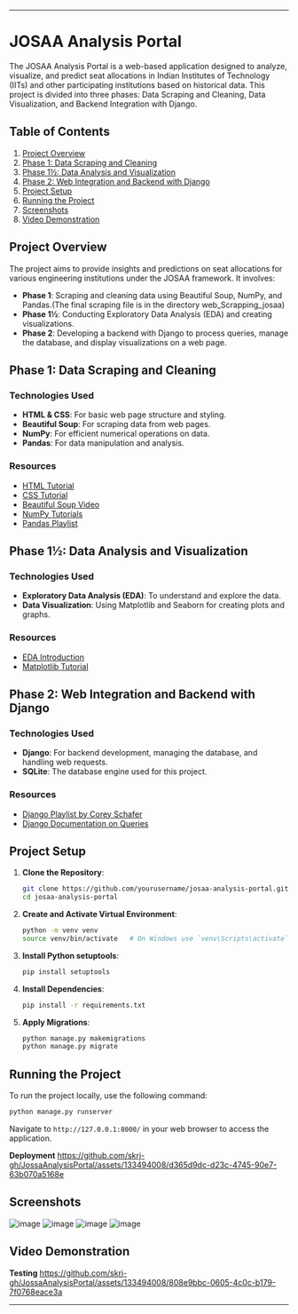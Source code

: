 
---

# JOSAA Analysis Portal

The JOSAA Analysis Portal is a web-based application designed to analyze, visualize, and predict seat allocations in Indian Institutes of Technology (IITs) and other participating institutions based on historical data. This project is divided into three phases: Data Scraping and Cleaning, Data Visualization, and Backend Integration with Django.

## Table of Contents

1. [Project Overview](#project-overview)
2. [Phase 1: Data Scraping and Cleaning](#phase-1-data-scraping-and-cleaning)
3. [Phase 1½: Data Analysis and Visualization](#phase-1½-data-analysis-and-visualization)
4. [Phase 2: Web Integration and Backend with Django](#phase-2-web-integration-and-backend-with-django)
5. [Project Setup](#project-setup)
6. [Running the Project](#running-the-project)
7. [Screenshots](#screenshots)
8. [Video Demonstration](#video-demonstration)

## Project Overview

The project aims to provide insights and predictions on seat allocations for various engineering institutions under the JOSAA framework. It involves:

- **Phase 1**: Scraping and cleaning data using Beautiful Soup, NumPy, and Pandas.(The final scraping file is in the directory web_Scrapping_josaa)
- **Phase 1½**: Conducting Exploratory Data Analysis (EDA) and creating visualizations.
- **Phase 2**: Developing a backend with Django to process queries, manage the database, and display visualizations on a web page.

## Phase 1: Data Scraping and Cleaning

### Technologies Used

- **HTML & CSS**: For basic web page structure and styling.
- **Beautiful Soup**: For scraping data from web pages.
- **NumPy**: For efficient numerical operations on data.
- **Pandas**: For data manipulation and analysis.

### Resources

- [HTML Tutorial](https://www.w3schools.com/html/)
- [CSS Tutorial](https://www.w3schools.com/css/default.asp)
- [Beautiful Soup Video](https://youtu.be/XVv6mJpFOb0)
- [NumPy Tutorials](https://cs231n.github.io/python-numpy-tutorial/)
- [Pandas Playlist](https://www.youtube.com/playlist?list=PL5-da3qGB5ICCsgW1MxlZ0Hq8LL5U3u9y)

## Phase 1½: Data Analysis and Visualization

### Technologies Used

- **Exploratory Data Analysis (EDA)**: To understand and explore the data.
- **Data Visualization**: Using Matplotlib and Seaborn for creating plots and graphs.

### Resources

- [EDA Introduction](https://youtu.be/xi0vhXFPegw)
- [Matplotlib Tutorial](https://youtube.com/playlist?list=PL-osiE80TeTvipOqomVEeZ1HRrcEvtZB_)

## Phase 2: Web Integration and Backend with Django

### Technologies Used

- **Django**: For backend development, managing the database, and handling web requests.
- **SQLite**: The database engine used for this project.

### Resources

- [Django Playlist by Corey Schafer](https://www.youtube.com/playlist?list=PL-osiE80TeTtoQCKZ03TU5fNfx2UY6U4p)
- [Django Documentation on Queries](https://docs.djangoproject.com/en/4.2/topics/db/queries/)

## Project Setup

1. **Clone the Repository**:
   ```bash
   git clone https://github.com/yourusername/josaa-analysis-portal.git
   cd josaa-analysis-portal
   ```

2. **Create and Activate Virtual Environment**:
   ```bash
   python -m venv venv
   source venv/bin/activate   # On Windows use `venv\Scripts\activate`
   ```
3. **Install Python setuptools**:
   ```bash
   pip install setuptools
   ```

4. **Install Dependencies**:
   ```bash
   pip install -r requirements.txt
   ```

5. **Apply Migrations**:
   ```bash
   python manage.py makemigrations
   python manage.py migrate
   ```

## Running the Project

To run the project locally, use the following command:
```bash
python manage.py runserver
```
Navigate to `http://127.0.0.1:8000/` in your web browser to access the application.

**Deployment**
https://github.com/skrj-gh/JossaAnalysisPortal/assets/133494008/d365d9dc-d23c-4745-90e7-63b070a5168e

## Screenshots

![image](https://github.com/skrj-gh/JossaAnalysisPortal/assets/133494008/fa97927b-2404-4076-9fdf-a9975351d182)
![image](https://github.com/skrj-gh/JossaAnalysisPortal/assets/133494008/044f2e14-6fe4-48f2-a0c7-a01f77724518)
![image](https://github.com/skrj-gh/JossaAnalysisPortal/assets/133494008/fd1291e6-3ed7-441d-bd66-8eb517ade81b)
![image](https://github.com/skrj-gh/JossaAnalysisPortal/assets/133494008/36334cb1-d1d0-4de7-bda0-30ac55e2ff86)

## Video Demonstration

**Testing**
https://github.com/skrj-gh/JossaAnalysisPortal/assets/133494008/808e9bbc-0605-4c0c-b179-7f0768eace3a


---
